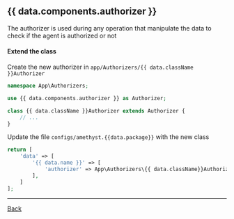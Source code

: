 ## {{ data.components.authorizer }}

The authorizer is used during any operation that manipulate the data to check if the agent is authorized or not

#### Extend the class

Create the new authorizer in `app/Authorizers/{{ data.className }}Authorizer`
```php
namespace App\Authorizers;

use {{ data.components.authorizer }} as Authorizer;

class {{ data.className }}Authorizer extends Authorizer {
	// ...
}
```
Update the file `configs/amethyst.{{data.package}}` with the new class
```php
return [
    'data' => [
        '{{ data.name }}' => [
            'authorizer' => App\Authorizers\{{ data.className}}Authorizer::class,
        ],
    ]
];
```

---
[Back](index.md)
